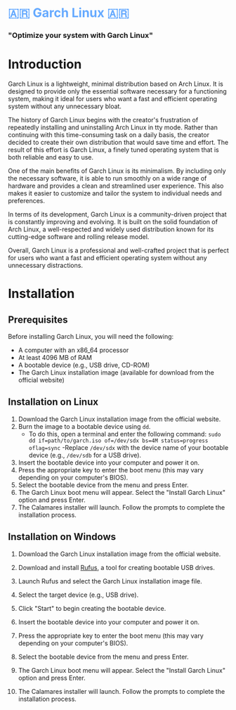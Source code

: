 # <span style="color:#66aaff;">:argentina: Garch Linux :argentina:</span>
### "Optimize your system with Garch Linux"
# Introduction
Garch Linux is a lightweight, minimal distribution based on Arch Linux. It is designed to provide only the essential software necessary for a functioning system, making it ideal for users who want a fast and efficient operating system without any unnecessary bloat.

The history of Garch Linux begins with the creator's frustration of repeatedly installing and uninstalling Arch Linux in tty mode. Rather than continuing with this time-consuming task on a daily basis, the creator decided to create their own distribution that would save time and effort. The result of this effort is Garch Linux, a finely tuned operating system that is both reliable and easy to use.

One of the main benefits of Garch Linux is its minimalism. By including only the necessary software, it is able to run smoothly on a wide range of hardware and provides a clean and streamlined user experience. This also makes it easier to customize and tailor the system to individual needs and preferences.

In terms of its development, Garch Linux is a community-driven project that is constantly improving and evolving. It is built on the solid foundation of Arch Linux, a well-respected and widely used distribution known for its cutting-edge software and rolling release model.

Overall, Garch Linux is a professional and well-crafted project that is perfect for users who want a fast and efficient operating system without any unnecessary distractions.

# Installation
## Prerequisites

Before installing Garch Linux, you will need the following:

- A computer with an x86_64 processor
- At least 4096 MB of RAM
- A bootable device (e.g., USB drive, CD-ROM)
- The Garch Linux installation image (available for download from the official website)

## Installation on Linux

1. Download the Garch Linux installation image from the official website.
2. Burn the image to a bootable device using `dd`.
   - To do this, open a terminal and enter the following command:
`sudo dd if=path/to/garch.iso of=/dev/sdx bs=4M status=progress oflag=sync`
   -Replace `/dev/sdx` with the device name of your bootable device (e.g., `/dev/sdb` for a USB drive).
3. Insert the bootable device into your computer and power it on.
4. Press the appropriate key to enter the boot menu (this may vary depending on your computer's BIOS).
5. Select the bootable device from the menu and press Enter.
6. The Garch Linux boot menu will appear. Select the "Install Garch Linux" option and press Enter.
7. The Calamares installer will launch. Follow the prompts to complete the installation process.

## Installation on Windows

1. Download the Garch Linux installation image from the official website.

2. Download and install [Rufus](https://rufus.ie/), a tool for creating bootable USB drives.

3. Launch Rufus and select the Garch Linux installation image file.

4. Select the target device (e.g., USB drive).

5. Click "Start" to begin creating the bootable device.

6. Insert the bootable device into your computer and power it on.

7. Press the appropriate key to enter the boot menu (this may vary depending on your computer's BIOS).

8. Select the bootable device from the menu and press Enter.

9. The Garch Linux boot menu will appear. Select the "Install Garch Linux" option and press Enter.

10. The Calamares installer will launch. Follow the prompts to complete the installation process.

